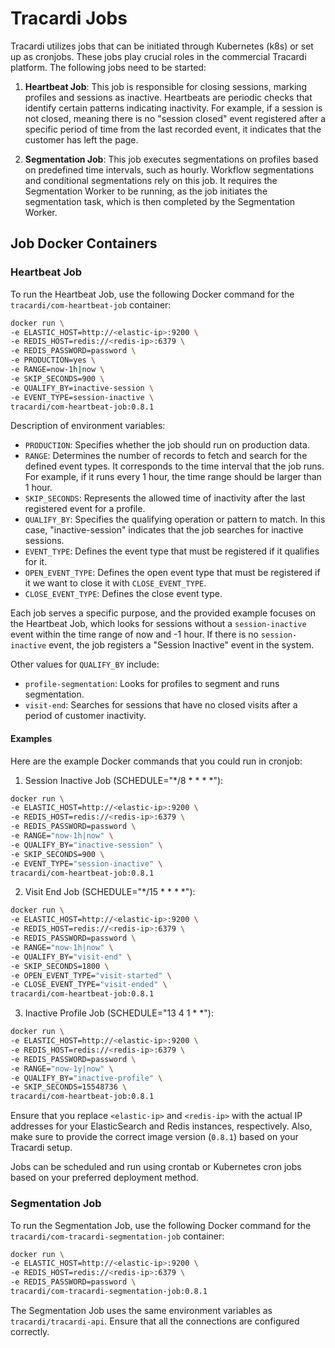 # Tracardi Jobs

Tracardi utilizes jobs that can be initiated through Kubernetes (k8s) or set up as cronjobs. These jobs play crucial
roles in the commercial Tracardi platform. The following jobs need to be started:

1. **Heartbeat Job**: This job is responsible for closing sessions, marking profiles and sessions as inactive.
   Heartbeats are periodic checks that identify certain patterns indicating inactivity. For example, if a session is not
   closed, meaning there is no "session closed" event registered after a specific period of time from the last recorded
   event, it indicates that the customer has left the page.

2. **Segmentation Job**: This job executes segmentations on profiles based on predefined time intervals, such as hourly.
   Workflow segmentations and conditional segmentations rely on this job. It requires the Segmentation Worker to be
   running, as the job initiates the segmentation task, which is then completed by the Segmentation Worker.

## Job Docker Containers

### Heartbeat Job

To run the Heartbeat Job, use the following Docker command for the `tracardi/com-heartbeat-job` container:

```bash
docker run \
-e ELASTIC_HOST=http://<elastic-ip>:9200 \
-e REDIS_HOST=redis://<redis-ip>:6379 \
-e REDIS_PASSWORD=password \
-e PRODUCTION=yes \
-e RANGE=now-1h|now \
-e SKIP_SECONDS=900 \
-e QUALIFY_BY=inactive-session \
-e EVENT_TYPE=session-inactive \
tracardi/com-heartbeat-job:0.8.1
```

Description of environment variables:

- `PRODUCTION`: Specifies whether the job should run on production data.
- `RANGE`: Determines the number of records to fetch and search for the defined event types. It corresponds to the time
  interval that the job runs. For example, if it runs every 1 hour, the time range should be larger than 1 hour.
- `SKIP_SECONDS`: Represents the allowed time of inactivity after the last registered event for a profile.
- `QUALIFY_BY`: Specifies the qualifying operation or pattern to match. In this case, "inactive-session" indicates that
  the job searches for inactive sessions.
- `EVENT_TYPE`: Defines the event type that must be registered if it qualifies for it.
- `OPEN_EVENT_TYPE`: Defines the open event type that must be registered if it we want to close it with `CLOSE_EVENT_TYPE`.
- `CLOSE_EVENT_TYPE`: Defines the close event type.

Each job serves a specific purpose, and the provided example focuses on the Heartbeat Job, which looks for sessions
without a `session-inactive` event within the time range of now and -1 hour. If there is no `session-inactive` event,
the job registers a "Session Inactive" event in the system.

Other values for `QUALIFY_BY` include:

- `profile-segmentation`: Looks for profiles to segment and runs segmentation.
- `visit-end`: Searches for sessions that have no closed visits after a period of customer inactivity.


#### Examples

Here are the example Docker commands that you could run in cronjob:

1. Session Inactive Job (SCHEDULE="*/8 * * * *"):

```bash
docker run \
-e ELASTIC_HOST=http://<elastic-ip>:9200 \
-e REDIS_HOST=redis://<redis-ip>:6379 \
-e REDIS_PASSWORD=password \
-e RANGE="now-1h|now" \
-e QUALIFY_BY="inactive-session" \
-e SKIP_SECONDS=900 \
-e EVENT_TYPE="session-inactive" \
tracardi/com-heartbeat-job:0.8.1
```

2. Visit End Job (SCHEDULE="*/15 * * * *"):

```bash
docker run \
-e ELASTIC_HOST=http://<elastic-ip>:9200 \
-e REDIS_HOST=redis://<redis-ip>:6379 \
-e REDIS_PASSWORD=password \
-e RANGE="now-1h|now" \
-e QUALIFY_BY="visit-end" \
-e SKIP_SECONDS=1800 \
-e OPEN_EVENT_TYPE="visit-started" \
-e CLOSE_EVENT_TYPE="visit-ended" \
tracardi/com-heartbeat-job:0.8.1
```

3. Inactive Profile Job (SCHEDULE="13 4 1 * *"):

```bash
docker run \
-e ELASTIC_HOST=http://<elastic-ip>:9200 \
-e REDIS_HOST=redis://<redis-ip>:6379 \
-e REDIS_PASSWORD=password \
-e RANGE="now-1y|now" \
-e QUALIFY_BY="inactive-profile" \
-e SKIP_SECONDS=15548736 \
tracardi/com-heartbeat-job:0.8.1
```

Ensure that you replace `<elastic-ip>` and `<redis-ip>` with the actual IP addresses for your ElasticSearch and Redis instances, respectively. Also, make sure to provide the correct image version (`0.8.1`) based on your Tracardi setup.

Jobs can be scheduled and run using crontab or Kubernetes cron jobs based on your preferred deployment method.

### Segmentation Job

To run the Segmentation Job, use the following Docker command for the `tracardi/com-tracardi-segmentation-job`
container:

```bash
docker run \
-e ELASTIC_HOST=http://<elastic-ip>:9200 \
-e REDIS_HOST=redis://<redis-ip>:6379 \
-e REDIS_PASSWORD=password \
tracardi/com-tracardi-segmentation-job:0.8.1
```

The Segmentation Job uses the same environment variables as `tracardi/tracardi-api`. Ensure that all the connections are
configured correctly.

